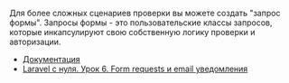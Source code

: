 Для более сложных сценариев проверки вы можете создать "запрос формы". 
Запросы формы - это пользовательские классы запросов, 
которые инкапсулируют свою собственную логику проверки и авторизации.

[//]: # "materials"

- [Документация](https://laravel.com/docs/10.x/validation#form-request-validation)
- [Laravel с нуля. Урок 6. Form requests и email уведомления](https://youtu.be/X8R2tpMJhh4)

[//]: # "/materials"
